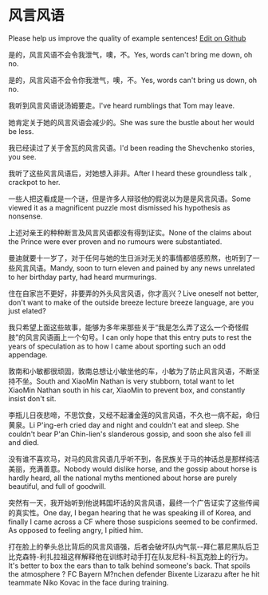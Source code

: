 # 风言风语

Please help us improve the quality of example sentences! [Edit on Github](https://github.com/jiyushe/jiyu-example-sentence-source/blob/main/chinese/fengyanfengyu.md)

<p><span class="chinese">是的，风言风语不会令我泄气，噢，不。</span><span class="english">Yes, words can't bring me down, oh no.</span></p>

<p><span class="chinese">是的，风言风语不会令你我泄气，噢，不。</span><span class="english">Yes, words can't bring us down, oh no.</span></p>

<p><span class="chinese">我听到风言风语说汤姆要走。</span><span class="english">I've heard rumblings that Tom may leave.</span></p>

<p><span class="chinese">她肯定关于她的风言风语会减少的。</span><span class="english">She was sure the bustle about her would be less.</span></p>

<p><span class="chinese">我已经读过了关于舍瓦的风言风语。</span><span class="english">I'd been reading the Shevchenko stories, you see.</span></p>

<p><span class="chinese">我听了这些风言风语后，对她想入非非。</span><span class="english">After I heard these groundless talk , crackpot to her.</span></p>

<p><span class="chinese">一些人把这看成是一个谜，但是许多人辩驳他的假说以为是是风言风语。</span><span class="english">Some viewed it as a magnificent puzzle most dismissed his hypothesis as nonsense.</span></p>

<p><span class="chinese">上述对亲王的种种断言及风言风语都没有得到证实。</span><span class="english">None of the claims about the Prince were ever proven and no rumours were substantiated.</span></p>

<p><span class="chinese">曼迪就要十一岁了，对于任何与她的生日派对无关的事情都倍感煎熬，也听到了一些风言风语。</span><span class="english">Mandy, soon to turn eleven and pained by any news unrelated to her birthday party, had heard murmurings.</span></p>

<p><span class="chinese">住在自家岂不更好，非要弄的外头风言风语，你才高兴？</span><span class="english">Live oneself not better, don't want to make of the outside breeze lecture breeze language, are you just elated?</span></p>

<p><span class="chinese">我只希望上面这些故事，能够为多年来那些关于“我是怎么弄了这么一个奇怪假肢”的风言风语画上一个句号。</span><span class="english">I can only hope that this entry puts to rest the years of speculation as to how I came about sporting such an odd appendage.</span></p>

<p><span class="chinese">敦南和小敏都很顽固，敦南总想让小敏坐他的车，小敏为了防止风言风语，不断坚持不坐。</span><span class="english">South and XiaoMin Nathan is very stubborn, total want to let XiaoMin Nathan south in his car, XiaoMin to prevent box, and constantly insist don't sit.</span></p>

<p><span class="chinese">李瓶儿日夜悲啼，不思饮食，又经不起潘金莲的风言风语，不久也一病不起，命归黄泉。</span><span class="english">Li P'ing-erh cried day and night and couldn't eat and sleep. She couldn't bear P'an Chin-lien's slanderous gossip, and soon she also fell ill and died.</span></p>

<p><span class="chinese">没有谁不喜欢马，对马的风言风语几乎听不到，各民族关于马的神话总是那样纯洁美丽，充满善意。</span><span class="english">Nobody would dislike horse, and the gossip about horse is hardly heard, all the national myths mentioned about horse are purely beautiful, and full of goodwill.</span></p>

<p><span class="chinese">突然有一天，我开始听到他说韩国坏话的风言风语，最终一个广告证实了这些传闻的真实性。</span><span class="english">One day, I began hearing that he was speaking ill of Korea, and finally I came across a CF where those suspicions seemed to be confirmed. As opposed to feeling angry, I pitied him.</span></p>

<p><span class="chinese">打在脸上的拳头总比背后的风言风语强，后者会破坏队内气氛--拜仁慕尼黑队后卫比克森特-利扎拉祖这样解释他在训练时动手打在队友尼科-科瓦克脸上的行为。</span><span class="english">It's better to box the ears than to talk behind someone's back. That spoils the atmosphere ? FC Bayern M?nchen defender Bixente Lizarazu after he hit teammate Niko Kovac in the face during training.</span></p>

